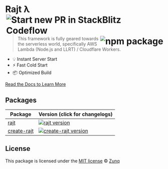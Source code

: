 <h1 align="left">Rajt λ<br/><a href="https://pr.new/attla/rajt"><img align="right" src="https://developer.stackblitz.com/img/start_pr_dark_small.svg" alt="Start new PR in StackBlitz Codeflow"></a><a href="https://npmjs.com/package/rajt"><img align="right" src="https://img.shields.io/npm/v/rajt.svg" alt="npm package"></a></h1>
<br/>

> This framework is fully geared towards the serverless world, specifically AWS Lambda (Node.js and LLRT) / Cloudflare Workers.

- 💡 Instant Server Start
- ⚡️ Fast Cold Start
- 📦 Optimized Build

[Read the Docs to Learn More](https://github.com/attla/rajt/blob/main/DOCS.md)

## Packages

| Package                                         | Version (click for changelogs)                                                                                                    |
| ----------------------------------------------- | :-------------------------------------------------------------------------------------------------------------------------------- |
| [rajt](https://github.com/attla/rajt)                           | [![rajt version](https://img.shields.io/npm/v/rajt.svg?label=%20)](https://github.com/attla/rajt/CHANGELOG.md)                                    |
| [create-rajt](https://github.com/attla/create-rajt)             | [![create-rajt version](https://img.shields.io/npm/v/create-rajt.svg?label=%20)](https://github.com/attla/create-rajt/CHANGELOG.md)               |

## License

This package is licensed under the [MIT license](https://github.com/attla/rajt/blob/main/LICENSE) © [Zunq](https://zunq.com)
